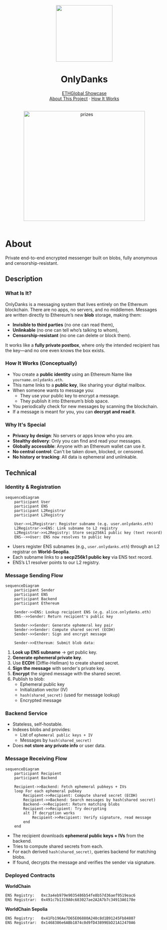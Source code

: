 <div align="center">
	<img src="https://em-content.zobj.net/source/apple/419/shield_1f6e1-fe0f.png" align="center" width=180 heihgt=180/>
  <h1>OnlyDanks</h1>
	<p align="center">
    <a href="https://ethglobal.com/showcase/onlydanks-wi77b">ETHGlobal Showcase</a>
		<br/>
		<a href="#about">About This Project</a>
		·
		<a href="#how-it-works-conceptually">How It Works</a>
  	</p>
	<br/>
</div>

<div align="center">
  <img width="386" height="350" alt="prizes" src="https://github.com/user-attachments/assets/60f71bb3-aa7e-41c2-aa0c-f27198134ab0" />
</div>

<br/>

# About
Private end-to-end encrypted messenger built on blobs, fully anonymous and censorship-resistant.

## Description

### What Is It?

OnlyDanks is a messaging system that lives entirely on the Ethereum blockchain. There are no apps, no servers, and no middlemen. Messages are written directly to Ethereum’s new **blob** storage, making them:
- **Invisible to third parties** (no one can read them),
- **Unlinkable** (no one can tell who’s talking to whom),
- **Censorship-resistant** (no one can delete or block them).

It works like a **fully private postbox**, where only the intended recipient has the key—and no one even knows the box exists.

### How It Works (Conceptually)

- You create a **public identity** using an Ethereum Name like `yourname.onlydanks.eth`.
- This name links to a **public key**, like sharing your digital mailbox.
- When someone wants to message you:
  - They use your public key to encrypt a message.
  - They publish it into Ethereum’s blob space.
- You periodically check for new messages by scanning the blockchain.
- If a message is meant for you, you can **decrypt and read it**.

### Why It's Special

- **Privacy by design**: No servers or apps know who you are.
- **Stealthy delivery**: Only you can find and read your messages.
- **Globally accessible**: Anyone with an Ethereum wallet can use it.
- **No central control**: Can't be taken down, blocked, or censored.
- **No history or tracking**: All data is ephemeral and unlinkable.


## Technical

### Identity & Registration
```mermaid
sequenceDiagram
    participant User
    participant ENS
    participant L2Registrar
    participant L2Registry

    User->>L2Registrar: Register subname (e.g. user.onlydanks.eth)
    L2Registrar->>ENS: Link subname to L2 registry
    L2Registrar->>L2Registry: Store secp256k1 public key (text record)
    ENS-->>User: ENS now resolves to public key
```
- Users register ENS subnames (e.g., `user.onlydanks.eth`) through an L2 registrar on **World-Seoplia**.
- Each subname links to a **secp256k1 public key** via ENS text record.
- ENS’s L1 resolver points to our L2 registry.

### Message Sending Flow
```mermaid
sequenceDiagram
    participant Sender
    participant ENS
    participant Backend
    participant Ethereum

    Sender->>ENS: Lookup recipient ENS (e.g. alice.onlydanks.eth)
    ENS-->>Sender: Return recipient's public key

    Sender->>Sender: Generate ephemeral key pair
    Sender->>Sender: Compute shared secret (ECDH)
    Sender->>Sender: Sign and encrypt message

    Sender->>Ethereum: Submit blob data:
```
1. **Look up ENS subname** → get public key.
2. **Generate ephemeral private key**.
3. Use **ECDH** (Diffie-Hellman) to create shared secret.
4. **Sign the message** with sender's private key.
5. **Encrypt** the signed message with the shared secret.
6. Publish to blob:
   - Ephemeral public key
   - Initialization vector (IV)
   - `hash(shared_secret)` (used for message lookup)
   - Encrypted message

### Backend Service
- Stateless, self-hostable.
- Indexes blobs and provides:
  - List of `ephemeral public keys + IV`
  - Messages by `hash(shared_secret)`
- Does **not store any private info** or user data.

### Message Receiving Flow
```mermaid
sequenceDiagram
    participant Recipient
    participant Backend

    Recipient->>Backend: Fetch ephemeral pubkeys + IVs
    loop For each ephemeral pubkey
        Recipient->>Recipient: Compute shared secret (ECDH)
        Recipient->>Backend: Search messages by hash(shared secret)
        Backend-->>Recipient: Return matching blobs
        Recipient->>Recipient: Try decrypting
        alt If decryption works
            Recipient->>Recipient: Verify signature, read message
        end
    end
```
- The recipient downloads **ephemeral public keys + IVs** from the backend.
- Tries to compute shared secrets from each.
- For each derived `hash(shared_secret)`, queries backend for matching blobs.
- If found, decrypts the message and verifies the sender via signature.

### Deployed Contracts
**WorldChain**
```
ENS Registry:	0xc3a4eb979e9035486b54fe8b57d36aef9519eac6
ENS Registrar:	0x491c7b1319A0c683027ae2A2A7b7c34913A6178e
```

**WorldChain Sepolia**
```
ENS Registry:	0x41Fb196Ae7D65E06880A240c8d1B91245Fb84807
ENS Registrar:	0x1468386e6ABb1874c0d9fD43899EbD21A12470A6
```
